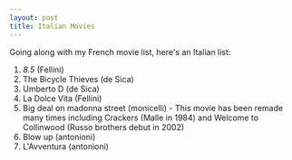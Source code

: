 ```yaml
---
layout: post
title: Italian Movies
---
```


Going along with my French movie list, here's an Italian list:

1. _8.5_ (Fellini)
2. The Bicycle Thieves (de Sica)
3. Umberto D (de Sica)
4. La Dolce Vita (Fellini)
5. Big deal on madonna street (monicelli) - This movie has been remade many times including Crackers (Malle in 1984) and Welcome to Collinwood (Russo brothers debut in 2002)
6. Blow up (antonioni)
7. L'Avventura (antonioni)